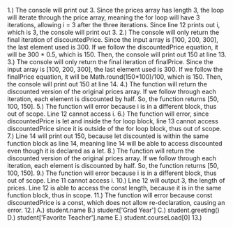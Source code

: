 1.) The console will print out 3. Since the prices array has length 3, the loop will iterate through the price array, meaning the for loop will have 3 iterations, allowing i = 3 after the three iterations. Since line 12 prints out i, which is 3, the console will print out 3.
2.) The console will only return the final iteration of discountedPrice. Since the input array is [100, 200, 300], the last element used is 300. If we follow the discountedPrice equation, it will be 300 * 0.5, which is 150. Then, the console will print out 150 at line 13.
3.) The console will only return the final iteration of finalPrice. Since the input array is [100, 200, 300], the last element used is 300. If we follow the finalPrice equation, it will be Math.round(150*100)/100, which is 150. Then, the console will print out 150 at line 14.
4.) The function will return the discounted version of the original prices array. If we follow through each iteration, each element is discounted by half. So, the function returns [50, 100, 150].
5.) The function will error because i is in a different block, thus out of scope. Line 12 cannot access i.
6.) The function will error, since discountedPrice is let and inside the for loop block, line 13 cannot access discountedPrice since it is outside of the for loop block, thus out of scope.
7.) Line 14 will print out 150, because let discounted is within the same function block as line 14, meaning line 14 will be able to access discounted even though it is declared as a let.
8.) The function will return the discounted version of the original prices array. If we follow through each iteration, each element is discounted by half. So, the function returns [50, 100, 150].
9.) The function will error because i is in a different block, thus out of scope. Line 11 cannot access i.
10.) Line 12 will output 3, the length of prices. Line 12 is able to access the const length, because it is in the same function block, thus in scope.
11.) The function will error because const discountedPrice is a const, which does not allow re-declaration, causing an error.
12.) 
A.) student.name
B.) student['Grad Year']
C.) student.greeting()
D.) student['Favorite Teacher'].name
E.) student.courseLoad[0]
13.)